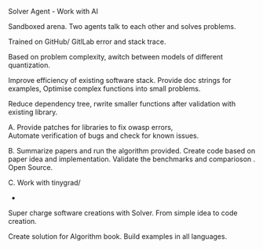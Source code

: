 Solver Agent - Work with AI

Sandboxed arena.
Two agents talk to each other and solves problems. 

Trained on GitHub/ GitlLab error and stack trace. 

Based on problem complexity,  awitch between models of different quantization. 

Improve efficiency of existing software stack.
Provide doc strings for examples, Optimise complex functions into small problems.

Reduce dependency tree,  rwrite smaller functions after validation with existing library.

A. Provide patches for libraries to fix owasp errors,  
Automate verification of bugs and check for known issues.


B. Summarize papers and run the algorithm provided.  Create code based on paper idea and implementation.  Validate the benchmarks and comparioson .
Open Source. 

C. Work with tinygrad/ 

-
Super charge software creations with Solver. 
From simple idea to code creation.

Create solution for Algorithm book.
Build examples in all languages. 


